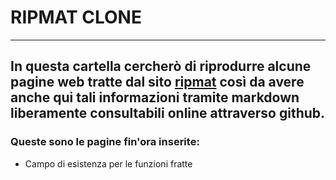 # RIPMAT CLONE
---

## In questa cartella cercherò di riprodurre alcune pagine web tratte dal sito [ripmat](http://www.ripmat.it) così da avere anche qui tali informazioni tramite markdown liberamente consultabili online attraverso github.

### Queste sono le pagine fin'ora inserite:
* Campo di esistenza per le funzioni fratte
